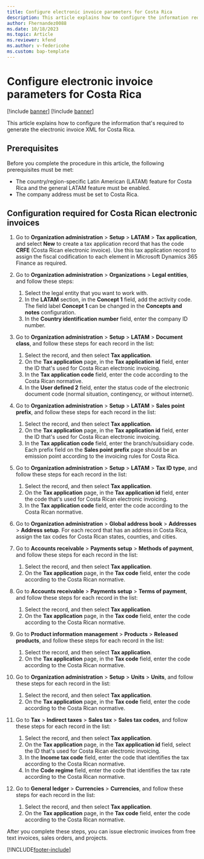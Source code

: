 ```yaml
---
title: Configure electronic invoice parameters for Costa Rica
description: This article explains how to configure the information required to generate the electronic invoice XML for Costa Rica.
author: Fhernandez0088
ms.date: 10/18/2023
ms.topic: Article
ms.reviewer: kfend
ms.author: v-federicohe
ms.custom: bap-template
---
```


# Configure electronic invoice parameters for Costa Rica

[!include [banner](../../includes/banner.md)]
[!include [banner](../../includes/preview-banner.md)]

This article explains how to configure the information that's required to generate the electronic invoice XML for Costa Rica.

## Prerequisites

Before you complete the procedure in this article, the following prerequisites must be met:

- The country/region-specific Latin American (LATAM) feature for Costa Rica and the general LATAM feature must be enabled.
- The company address must be set to Costa Rica.

## Configuration required for Costa Rican electronic invoices

1. Go to **Organization administration** \> **Setup** \> **LATAM** \> **Tax application**, and select **New** to create a tax application record that has the code **CRFE** (Costa Rican electronic invoice). Use this tax application record to assign the fiscal codification to each element in Microsoft Dynamics 365 Finance as required.
2. Go to **Organization administration** \> **Organizations** \> **Legal entities**, and follow these steps:

    1. Select the legal entity that you want to work with.
    2. In the **LATAM** section, in the **Concept 1** field, add the activity code. The field label **Concept 1** can be changed in the **Concepts and notes** configuration.
    3. In the **Country identification number** field, enter the company ID number.

3. Go to **Organization administration** \> **Setup** \> **LATAM** \> **Document class**, and follow these steps for each record in the list:

    1. Select the record, and then select **Tax application**.
    2. On the **Tax application** page, in the **Tax application id** field, enter the ID that's used for Costa Rican electronic invoicing.
    3. In the **Tax application code** field, enter the code according to the Costa Rican normative.
    4. In the **User defined 2** field, enter the status code of the electronic document code (normal situation, contingency, or without internet).

4. Go to **Organization administration** \> **Setup** \> **LATAM** \> **Sales point prefix**, and follow these steps for each record in the list:

    1. Select the record, and then select **Tax application**.
    2. On the **Tax application** page, in the **Tax application id** field, enter the ID that's used for Costa Rican electronic invoicing.
    3. In the **Tax application code** field, enter the branch/subsidiary code. Each prefix field on the **Sales point prefix** page should be an emission point according to the invoicing rules for Costa Rica.

5. Go to **Organization administration** \> **Setup** \> **LATAM** \> **Tax ID type**, and follow these steps for each record in the list:

    1. Select the record, and then select **Tax application**.
    2. On the **Tax application** page, in the **Tax application id** field, enter the code that's used for Costa Rican electronic invoicing.
    3. In the **Tax application code** field, enter the code according to the Costa Rican normative.

6. Go to **Organization administration** \> **Global address book** \> **Addresses** \> **Address setup**. For each record that has an address in Costa Rica, assign the tax codes for Costa Rican states, counties, and cities.
7. Go to **Accounts receivable** \> **Payments setup** \> **Methods of payment**, and follow these steps for each record in the list:

    1. Select the record, and then select **Tax application**.
    2. On the **Tax application** page, in the **Tax code** field, enter the code according to the Costa Rican normative.

8. Go to **Accounts receivable** \> **Payments setup** \> **Terms of payment**, and follow these steps for each record in the list:

    1. Select the record, and then select **Tax application**.
    2. On the **Tax application** page, in the **Tax code** field, enter the code according to the Costa Rican normative.

9. Go to **Product information management** \> **Products** \> **Released products**, and follow these steps for each record in the list:

    1. Select the record, and then select **Tax application**.
    2. On the **Tax application** page, in the **Tax code** field, enter the code according to the Costa Rican normative.

10. Go to **Organization administration** \> **Setup** \> **Units** \> **Units**, and follow these steps for each record in the list:

    1. Select the record, and then select **Tax application**.
    2. On the **Tax application** page, in the **Tax code** field, enter the code according to the Costa Rican normative.

11. Go to **Tax** \> **Indirect taxes** \> **Sales tax** \> **Sales tax codes**, and follow these steps for each record in the list:

    1. Select the record, and then select **Tax application**.
    2. On the **Tax application** page, in the **Tax application id** field, select the ID that's used for Costa Rican electronic invoicing.
    3. In the **Income tax code** field, enter the code that identifies the tax according to the Costa Rican normative.
    4. In the **Code regime** field, enter the code that identifies the tax rate according to the Costa Rican normative.

12. Go to **General ledger** \> **Currencies** \> **Currencies**, and follow these steps for each record in the list:

    1. Select the record, and then select **Tax application**.
    2. On the **Tax application** page, in the **Tax code** field, enter the code according to the Costa Rican normative.

After you complete these steps, you can issue electronic invoices from free text invoices, sales orders, and projects.

[!INCLUDE[footer-include](../../../includes/footer-banner.md)]
